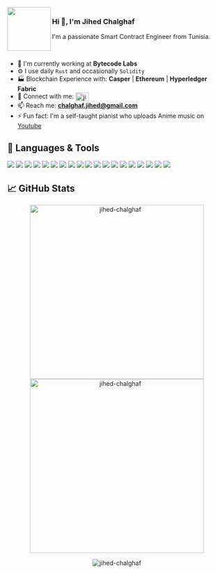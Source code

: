 <img align="left" src="https://icon-library.com/images/terminal-icon/terminal-icon-5.jpg" height="100" width="100">

### Hi 👋, I'm Jihed Chalghaf

I'm a passionate Smart Contract Engineer from Tunisia.

<br>

- 🏢 I'm currently working at **Bytecode Labs**
- ⚙️ I use daily `Rust` and occasionally `Solidity`
- 🏭 Blockchain Experience with: **Casper** | **Ethereum** | **Hyperledger Fabric**
- 💬 Connect with me: <a href="https://linkedin.com/in/jihed-chalghaf" target="blank"><img align="center" src="https://raw.githubusercontent.com/rahuldkjain/github-profile-readme-generator/master/src/images/icons/Social/linked-in-alt.svg" alt="jihed-chalghaf" height="20" width="30" /></a>
- 📫 Reach me: **chalghaf.jihed@gmail.com**
- ⚡️ Fun fact: I'm a self-taught pianist who uploads Anime music on [Youtube](https://www.youtube.com/user/BrTpiano)

## 🔧 Languages & Tools
<p>
    <img src="https://img.shields.io/badge/OS-Linux-5849BE?style=flat&logo=linux&logoColor=white"/>
    <img src="https://img.shields.io/badge/Shell-Bash-181717?style=flat&logo=gnu-bash&logoColor=white"/>
    <img src="https://img.shields.io/badge/Code-Rust-181717?style=flat&logo=Rust&logoColor=white"/>
    <img src="https://img.shields.io/badge/Code-Solidity-5849BE?style=flat&logo=Solidity&logoColor=white"/>
    <img src="https://img.shields.io/badge/Code-TypeScript-0079BF?style=flat&logo=TypeScript&logoColor=white"/>
    <img src="https://img.shields.io/badge/Code-JavaScript-E0CE14?style=flat&logo=JavaScript&logoColor=white"/>
    <img src="https://img.shields.io/badge/Code-Python-0FCFBB?style=flat&logo=Python&logoColor=white"/>
    <img src="https://img.shields.io/badge/Code-Markdown-181717?style=flat&logo=Markdown&logoColor=white"/>
    <img src="https://img.shields.io/badge/Editor-Visual%20Studio%20Code-0079BF?style=flat&logo=Visual%20Studio%20Code&logoColor=white"/>
    <img src="https://img.shields.io/badge/Editor-Remix-5849BE?style=flat&logo=Remix-ide&logoColor=white"/>
    <img src="https://img.shields.io/badge/Tools-NodeJS-14AD9D?style=flat&logo=nodedotjs&logoColor=white"/>
    <img src="https://img.shields.io/badge/Tools-Truffle-14AD9D?style=flat&logo=Truffle-framework&logoColor=white"/>
    <img src="https://img.shields.io/badge/Tools-Mocha-86340C?style=flat&logo=Mocha&logoColor=white"/>
    <img src="https://img.shields.io/badge/Tools-Git-F44D27?style=flat&logo=Git&logoColor=white"/>
    <img src="https://img.shields.io/badge/Tools-Github-181717?style=flat&logo=GitHub&logoColor=white"/>
    <img src="https://img.shields.io/badge/Tools-GitLab-DC990B?style=flat&logo=GitLab&logoColor=white"/>
    <img src="https://img.shields.io/badge/Tools-Trello-0079BF?style=flat&logo=Trello&logoColor=white"/>
    <img src="https://img.shields.io/badge/Tools-Slack-E01563?style=flat&logo=Slack&logoColor=white"/>
    <img src="https://img.shields.io/badge/Tools-Insomnia-5849BE?style=flat&logo=Insomnia&logoColor=white"/>
  </p>

## &#x1f4c8; GitHub Stats

<p align = "center">
  <img src="https://github-readme-stats.vercel.app/api?username=jihed-chalghaf&show_icons=true&locale=en&theme=dark" alt="jihed-chalghaf" width = 400/>
  <img src="https://github-readme-streak-stats.herokuapp.com/?user=jihed-chalghaf&theme=dark" alt="jihed-chalghaf" width = 400/>
</p>

<p align="center"> <img src="https://komarev.com/ghpvc/?username=jihed-chalghaf&label=Profile%20views&color=0e75b6&style=flat" alt="jihed-chalghaf" /> </p>

